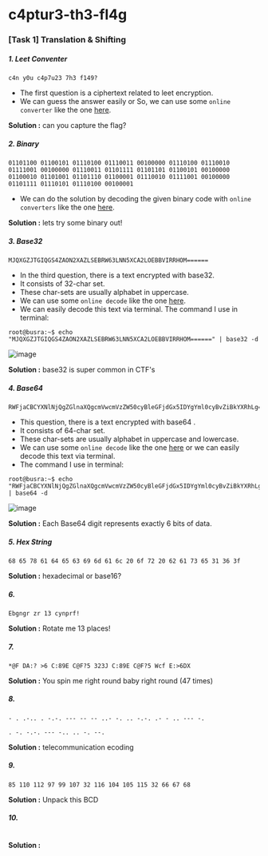 # c4ptur3-th3-fl4g

### [Task 1] Translation & Shifting 


#####  1. Leet Conventer

```
c4n y0u c4p7u23 7h3 f149?
```

* The first question is a ciphertext related to leet encryption. 
* We can guess the answer easily or So, we can use some `online converter` like the one [here](http://www.robertecker.com/hp/research/leet-converter.php).

**Solution :** can you  capture the flag?


#####  2. Binary

```
01101100 01100101 01110100 01110011 00100000 01110100 01110010 01111001 00100000 01110011 01101111 01101101 01100101 00100000 01100010 01101001 01101110 01100001 01110010 01111001 00100000 01101111 01110101 01110100 00100001
```
* We can do the solution by decoding the given binary code with `online converters` like the one [here](https://www.rapidtables.com/convert/number/binary-to-ascii.html).

**Solution :** lets try some binary out!


#####  3. Base32
```
MJQXGZJTGIQGS4ZAON2XAZLSEBRW63LNN5XCA2LOEBBVIRRHOM======
```

* In the third question, there is a text encrypted with base32. 
* It consists of 32-char set. 
* These char-sets are usually alphabet in uppercase.
* We can use some `online decode` like the one [here](https://emn178.github.io/online-tools/base32_decode.html).
* We can easily decode this text via terminal. The command I use in terminal: 

``` 
root@busra:~$ echo "MJQXGZJTGIQGS4ZAON2XAZLSEBRW63LNN5XCA2LOEBBVIRRHOM======" | base32 -d
```

![image](https://user-images.githubusercontent.com/62840507/129717449-6beac9f9-63f5-44a6-9c57-7d9536292b98.png)

**Solution :** base32 is super common in CTF's


#####  4. Base64
```
RWFjaCBCYXNlNjQgZGlnaXQgcmVwcmVzZW50cyBleGFjdGx5IDYgYml0cyBvZiBkYXRhLg==
```
* This question, there is a text encrypted with base64 . 
* It consists of 64-char set. 
* These char-sets are usually alphabet in uppercase and lowercase.
* We can use some `online decode` like the one [here](https://www.base64decode.org/) or we can easily decode this text via terminal. 
* The command I use in terminal: 

``` 
root@busra:~$ echo "RWFjaCBCYXNlNjQgZGlnaXQgcmVwcmVzZW50cyBleGFjdGx5IDYgYml0cyBvZiBkYXRhLg==" | base64 -d
```

![image](https://user-images.githubusercontent.com/62840507/129718197-c45bd25b-a945-4c86-af37-dc053f24b22a.png)


**Solution :** Each Base64 digit represents exactly 6 bits of data.


#####  5. Hex String
```
68 65 78 61 64 65 63 69 6d 61 6c 20 6f 72 20 62 61 73 65 31 36 3f
```

**Solution :** hexadecimal or base16?


#####  6. 
```
Ebgngr zr 13 cynprf!
```

**Solution :** Rotate me 13 places!


#####  7. 
```
*@F DA:? >6 C:89E C@F?5 323J C:89E C@F?5 Wcf E:>6DX
```

**Solution :** You spin me right round baby right round (47 times)

#####  8. 
```
- . .-.. . -.-. --- -- -- ..- -. .. -.-. .- - .. --- -.

. -. -.-. --- -.. .. -. --.

```

**Solution :** telecommunication ecoding 


#####  9. 
```
85 110 112 97 99 107 32 116 104 105 115 32 66 67 68
```

**Solution :** Unpack this BCD


#####  10. 
```
```

**Solution :** 
